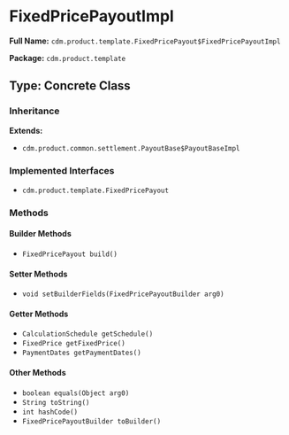 # FixedPricePayoutImpl

**Full Name:** `cdm.product.template.FixedPricePayout$FixedPricePayoutImpl`

**Package:** `cdm.product.template`

## Type: Concrete Class

### Inheritance

**Extends:**
- `cdm.product.common.settlement.PayoutBase$PayoutBaseImpl`

### Implemented Interfaces

- `cdm.product.template.FixedPricePayout`

### Methods

#### Builder Methods

- `FixedPricePayout build()`

#### Setter Methods

- `void setBuilderFields(FixedPricePayoutBuilder arg0)`

#### Getter Methods

- `CalculationSchedule getSchedule()`
- `FixedPrice getFixedPrice()`
- `PaymentDates getPaymentDates()`

#### Other Methods

- `boolean equals(Object arg0)`
- `String toString()`
- `int hashCode()`
- `FixedPricePayoutBuilder toBuilder()`

